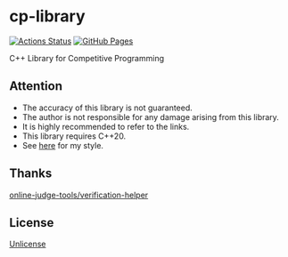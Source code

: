 # cp-library

[![Actions Status](https://github.com/emthrm/cp-library/workflows/Verify/badge.svg)](https://github.com/emthrm/cp-library/actions)
[![GitHub Pages](https://img.shields.io/static/v1?label=GitHub+Pages&message=+&color=brightgreen&logo=github)](https://emthrm.github.io/cp-library/)

C++ Library for Competitive Programming


## Attention

- The accuracy of this library is not guaranteed.
- The author is not responsible for any damage arising from this library.
- It is highly recommended to refer to the links.
- This library requires C++20.
- See [here](https://github.com/emthrm/cp-library/issues/2) for my style.


## Thanks

[online-judge-tools/verification-helper](https://github.com/kmyk/online-judge-verify-helper)


## License

[Unlicense](./LICENSE)
